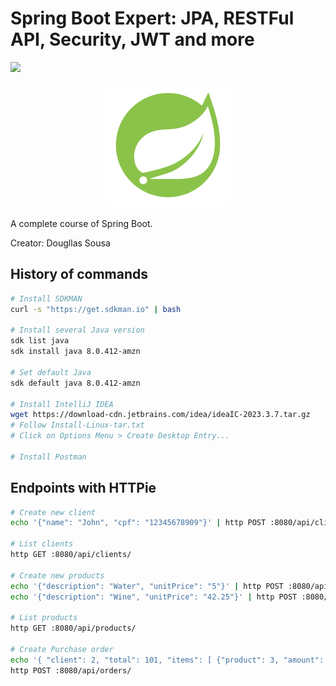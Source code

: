 # Spring Boot Expert: JPA, RESTFul API, Security, JWT and more
![](https://img.shields.io/badge/status-progress-blue)

<p align="center">
<img src=".github/logo.png">
</p>

A complete course of Spring Boot.

Creator: Dougllas Sousa

## History of commands

```bash
# Install SDKMAN
curl -s "https://get.sdkman.io" | bash

# Install several Java version
sdk list java
sdk install java 8.0.412-amzn

# Set default Java
sdk default java 8.0.412-amzn

# Install IntelliJ IDEA
wget https://download-cdn.jetbrains.com/idea/ideaIC-2023.3.7.tar.gz
# Follow Install-Linux-tar.txt
# Click on Options Menu > Create Desktop Entry...

# Install Postman
```

## Endpoints with HTTPie

```bash
# Create new client
echo '{"name": "John", "cpf": "12345678909"}' | http POST :8080/api/clients/

# List clients
http GET :8080/api/clients/

# Create new products
echo '{"description": "Water", "unitPrice": "5"}' | http POST :8080/api/products/
echo '{"description": "Wine", "unitPrice": "42.25"}' | http POST :8080/api/products/

# List products
http GET :8080/api/products/

# Create Purchase order
echo '{ "client": 2, "total": 101, "items": [ {"product": 3, "amount": 2}, {"product": 4, "amount": 10} ] }' | \
http POST :8080/api/orders/
```
